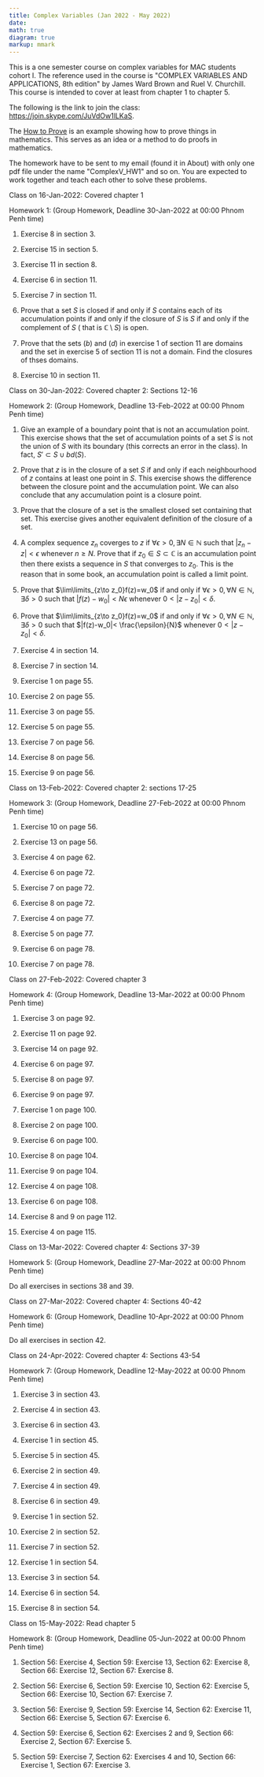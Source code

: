 ```yaml
---
title: Complex Variables (Jan 2022 - May 2022)
date: 
math: true
diagram: true
markup: mmark
---
```

This is a one semester course on complex variables for MAC students cohort I. The reference used in the course is "COMPLEX VARIABLES AND APPLICATIONS, 8th edition" by James Ward Brown and Ruel V. Churchill. This course is intended to cover at least from chapter 1 to chapter 5.

The following is the link to join the class:
<a href="https://join.skype.com/JuVdOw1lLKaS" target="_blank"> https://join.skype.com/JuVdOw1lLKaS</a>.

The <a href="https://monyrattanak-math.netlify.app/files/How to prove.pdf" target="_blank"> How to Prove</a> is an example showing how to prove things in mathematics. This serves as an idea or a method to do proofs in mathematics.

The homework have to be sent to my email (found it in About) with only one pdf file under the name "ComplexV_HW1" and so on. You are expected to work together and teach each other to solve these problems.

Class on 16-Jan-2022: Covered chapter 1

Homework 1: (Group Homework, Deadline 30-Jan-2022 at 00:00 Phnom Penh time)

1. Exercise 8 in section 3.

2. Exercise 15 in section 5.

3. Exercise 11 in section 8.

4. Exercise 6 in section 11.

5. Exercise 7 in section 11.

6. Prove that a set $S$ is closed if and only if $S$ contains each of its accumulation points if and only if the closure of $S$ is $S$ if and only if the complement of $S$ ( that is $\mathbb{C}\setminus S$) is open.

7. Prove that the sets $(b)$ and $(d)$ in exercise 1 of section 11 are domains and the set in exercise 5 of section 11 is not a domain. Find the closures of thses domains.

8. Exercise 10 in section 11.

Class on 30-Jan-2022: Covered chapter 2: Sections 12-16

Homework 2: (Group Homework, Deadline 13-Feb-2022 at 00:00 Phnom Penh time)

1. Give an example of a boundary point that is not an accumulation point. This exercise shows that the set of accumulation points of a set $S$ is not the union of $S$ with its boundary (this corrects an error in the class). In fact, $S'\subset S\cup bd(S)$.

2. Prove that $z$ is in the closure of a set $S$ if and only if each neighbourhood of $z$ contains at least one point in $S$. This exercise shows the difference between the closure point and the accumulation point. We can also conclude that any accumulation point is a closure point.

3. Prove that the closure of a set is the smallest closed set containing that set. This exercise gives another equivalent definition of the closure of a set.

4. A complex sequence $z_n$ coverges to $z$ if $\forall \epsilon>0,\exists N\in\mathbb{N}$ such that $|z_n -z|< \epsilon$ whenever $n \geq N$. Prove that if $z_0 \in S\subset \mathbb{C}$ is an accumulation point then there exists a sequence in $S$ that converges to $z_0$. This is the reason that in some book, an accumulation point is called a limit point.

5. Prove that $\lim\limits_{z\to z_0}f(z)=w_0$ if and only if $\forall\epsilon>0,\forall N\in \mathbb{N},\exists\delta>0$ such that $|f(z)-w_0|< N\epsilon$ whenever $0<|z-z_0|<\delta$.

6. Prove that $\lim\limits_{z\to z_0}f(z)=w_0$ if and only if $\forall\epsilon>0,\forall N\in \mathbb{N},\exists\delta>0$ such that $|f(z)-w_0|< \frac{\epsilon}{N}$ whenever $0<|z-z_0|<\delta$.

7. Exercise 4 in section 14.

8. Exercise 7 in section 14. 

9. Exercise 1 on page 55.

10. Exercise 2 on page 55.

11. Exercise 3 on page 55.

12. Exercise 5 on page 55.

13. Exercise 7 on page 56.

14. Exercise 8 on page 56.

15. Exercise 9 on page 56.

Class on 13-Feb-2022: Covered chapter 2: sections 17-25

Homework 3: (Group Homework, Deadline 27-Feb-2022 at 00:00 Phnom Penh time)

1. Exercise 10 on page 56.

2. Exercise 13 on page 56.

3. Exercise 4 on page 62.

4. Exercise 6 on page 72.

5. Exercise 7 on page 72.

6. Exercise 8 on page 72.

7. Exercise 4 on page 77.

8. Exercise 5 on page 77.

9. Exercise 6 on page 78.

10. Exercise 7 on page 78.

Class on 27-Feb-2022: Covered chapter 3

Homework 4: (Group Homework, Deadline 13-Mar-2022 at 00:00 Phnom Penh time)

1. Exercise 3 on page 92.

2. Exercise 11 on page 92.

3. Exercise 14 on page 92.

4. Exercise 6 on page 97.

5. Exercise 8 on page 97.

6. Exercise 9 on page 97.

7. Exercise 1 on page 100.

8. Exercise 2 on page 100.

9. Exercise 6 on page 100.

10. Exercise 8 on page 104.

11. Exercise 9 on page 104.

12. Exercise 4 on page 108.

13. Exercise 6 on page 108.

14. Exercise 8 and 9 on page 112.

15. Exercise 4 on page 115.

Class on 13-Mar-2022: Covered chapter 4: Sections 37-39

Homework 5: (Group Homework, Deadline 27-Mar-2022 at 00:00 Phnom Penh time)

Do all exercises in sections 38 and 39.

Class on 27-Mar-2022: Covered chapter 4: Sections 40-42

Homework 6: (Group Homework, Deadline 10-Apr-2022 at 00:00 Phnom Penh time)

Do all exercises in section 42.

Class on 24-Apr-2022: Covered chapter 4: Sections 43-54

Homework 7: (Group Homework, Deadline 12-May-2022 at 00:00 Phnom Penh time)

1. Exercise 3 in section 43.

2. Exercise 4 in section 43.

3. Exercise 6 in section 43.

4. Exercise 1 in section 45.

5. Exercise 5 in section 45.

6. Exercise 2 in section 49.

7. Exercise 4 in section 49.

8. Exercise 6 in section 49.

9. Exercise 1 in section 52.

10. Exercise 2 in section 52.

11. Exercise 7 in section 52.

12. Exercise 1 in section 54.

13. Exercise 3 in section 54.

14. Exercise 6 in section 54.

15. Exercise 8 in section 54.

Class on 15-May-2022: Read chapter 5

Homework 8: (Group Homework, Deadline 05-Jun-2022 at 00:00 Phnom Penh time)

1. Section 56: Exercise 4, Section 59: Exercise 13, Section 62: Exercise 8, Section 66: Exercise 12, Section 67: Exercise 8.

2. Section 56: Exercise 6, Section 59: Exercise 10, Section 62: Exercise 5, Section 66: Exercise 10, Section 67: Exercise 7.

3. Section 56: Exercise 9, Section 59: Exercise 14, Section 62: Exercise 11, Section 66: Exercise 5, Section 67: Exercise 6.

4. Section 59: Exercise 6, Section 62: Exercises 2 and 9, Section 66: Exercise 2, Section 67: Exercise 5.

5. Section 59: Exercise 7, Section 62: Exercises 4 and 10, Section 66: Exercise 1, Section 67: Exercise 3.














